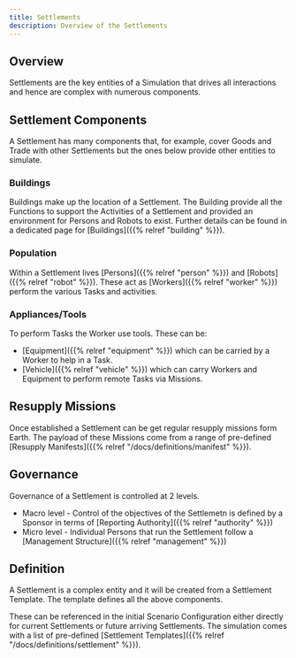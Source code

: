 ```yaml
---
title: Settlements
description: Overview of the Settlements
---
```


## Overview
Settlements are the key entities of a Simulation that drives all interactions and hence are complex with numerous components.

## Settlement Components
A Settlement has many components that, for example, cover Goods and Trade with other Settlements but the ones below provide other entities to simulate.

### Buildings
Buildings make up the location of a Settlement. The Building provide all the Functions to support the Activities of a Settlement and provided an environment for Persons and Robots to exist. Further details can be found in a dedicated page for [Buildings]({{% relref "building" %}}).

### Population
Within a Settlement lives [Persons]({{% relref "person" %}}) and [Robots]({{% relref "robot" %}}). These act  as [Workers]({{% relref "worker" %}}) perform the various Tasks and activities. 

### Appliances/Tools
To perform Tasks the Worker use tools. These can be:
- [Equipment]({{% relref "equipment" %}}) which can be carried by a Worker to help in a Task. 
- [Vehicle]({{% relref "vehicle" %}}) which can carry Workers and Equipment to perform remote Tasks via Missions.

## Resupply Missions
Once established a Settlement can be get regular resupply missions form Earth. The payload of these Missions come from a range of pre-defined [Resupply Manifests]({{% relref "/docs/definitions/manifest" %}}).

## Governance
Governance of a Settlement is controlled at 2 levels.
- Macro level - Control of the objectives of the Settlemetn is defined by a Sponsor in terms of [Reporting Authority]({{% relref "authority" %}})
- Micro level - Individual Persons that run the Settlement follow a [Management Structure]({{% relref "management" %}})

## Definition
A Settlement is a complex entity and it will be created from a Settlement Template. The template defines all the above components.

These can be referenced in the initial Scenario Configuration either directly for current Settlements or future arriving Settlements. The simulation comes with a list of pre-defined [Settlement Templates]({{% relref "/docs/definitions/settlement" %}}).

